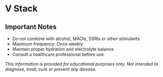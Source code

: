 # V Stack

## Important Notes

- Do not combine with alcohol, MAOIs, SSRIs or other stimulants
- Maximum frequency: Once weekly
- Maintain proper hydration and electrolyte balance
- Consult a healthcare professional before use

*This information is provided for educational purposes only. Not intended to diagnose, treat, cure or prevent any disease.*
